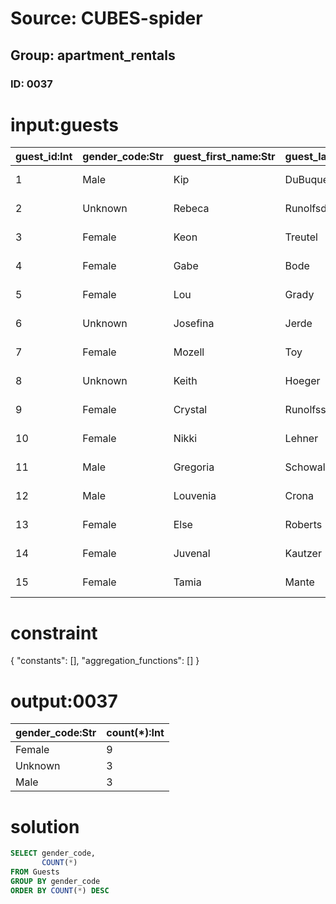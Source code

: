 # Source: CUBES-spider
## Group: apartment_rentals
### ID: 0037

# input:guests

| guest_id:Int | gender_code:Str | guest_first_name:Str | guest_last_name:Str | date_of_birth:Str |
|---|---|---|---|---|
| 1 | Male | Kip | DuBuque | 1995-11-04 07:09:57 |
| 2 | Unknown | Rebeca | Runolfsdottir | 1974-05-12 21:53:58 |
| 3 | Female | Keon | Treutel | 1974-08-20 09:28:05 |
| 4 | Female | Gabe | Bode | 2007-09-11 19:01:39 |
| 5 | Female | Lou | Grady | 1997-01-15 17:37:40 |
| 6 | Unknown | Josefina | Jerde | 1978-03-08 04:43:04 |
| 7 | Female | Mozell | Toy | 1997-01-20 17:11:31 |
| 8 | Unknown | Keith | Hoeger | 2001-06-18 20:05:55 |
| 9 | Female | Crystal | Runolfsson | 1971-01-04 04:22:58 |
| 10 | Female | Nikki | Lehner | 1980-06-20 18:15:39 |
| 11 | Male | Gregoria | Schowalter | 2015-02-03 23:34:13 |
| 12 | Male | Louvenia | Crona | 1983-08-26 15:45:08 |
| 13 | Female | Else | Roberts | 1971-11-02 01:51:56 |
| 14 | Female | Juvenal | Kautzer | 2003-07-29 22:08:15 |
| 15 | Female | Tamia | Mante | 2013-02-22 11:26:22 |

# constraint

{
  "constants": [],
  "aggregation_functions": []
}

# output:0037

| gender_code:Str | count(*):Int |
|---|---|
| Female | 9 |
| Unknown | 3 |
| Male | 3 |

# solution

```sql
SELECT gender_code,
       COUNT(*)
FROM Guests
GROUP BY gender_code
ORDER BY COUNT(*) DESC
```
